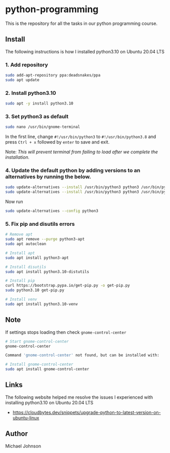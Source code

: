 # python-programming

This is the repository for all the tasks in our python programming course.

## Install

The following instructions is how I installed python3.10 on Ubuntu 20.04 LTS

### 1. Add repository

```bash
sudo add-apt-repository ppa:deadsnakes/ppa
sudo apt update
```

### 2. Install python3.10

```bash
sudo apt -y install python3.10
```

### 3. Set python3 as default

```bash
sudo nano /usr/bin/gnome-terminal
```

In the first line, change `#!/usr/bin/python3` to `#!/usr/bin/python3.8` and press `Ctrl + x` followed by `enter` to save and exit.

Note: _This will prevent terminal from failing to load after we complete the installation._

### 4. Update the default python by adding versions to an alternatives by running the below.

```bash
sudo update-alternatives --install /usr/bin/python3 python3 /usr/bin/python3.8 1
sudo update-alternatives --install /usr/bin/python3 python3 /usr/bin/python3.10 2
```
Now run

```bash
sudo update-alternatives --config python3
```

### 5. Fix pip and disutils errors

```bash
# Remove apt
sudo apt remove --purge python3-apt
sudo apt autoclean

# Install apt
sudo apt install python3-apt

# Install disutils
sudo apt install python3.10-distutils

# Install pip
curl https://bootstrap.pypa.io/get-pip.py -o get-pip.py
sudo python3.10 get-pip.py

# Install venv
sudo apt install python3.10-venv

```

## Note

If settings stops loading then check `gnome-control-center`

```bash
# Start gnome-control-center
gnome-control-center

Command 'gnome-control-center' not found, but can be installed with:

# Install gnome-control-center
sudo apt install gnome-control-center
```

## Links

The following website helped me resolve the issues I experienced with installing python3.10 on Ubuntu 20.04 LTS
- https://cloudbytes.dev/snippets/upgrade-python-to-latest-version-on-ubuntu-linux

## Author

Michael Johnson